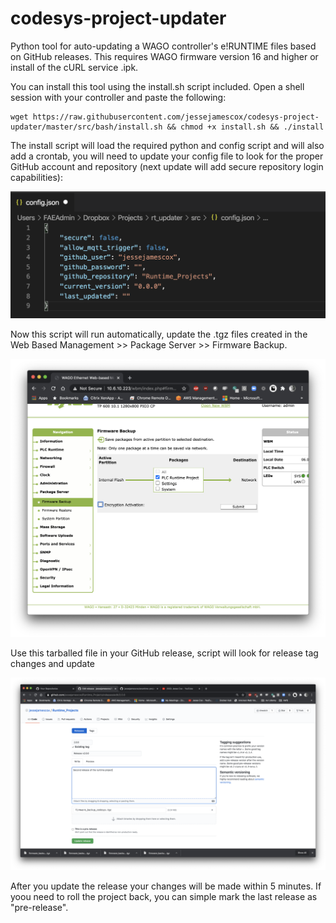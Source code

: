 # codesys-project-updater
Python tool for auto-updating a WAGO controller's e!RUNTIME files based on GitHub releases.  This requires WAGO firmware version 16 and higher or install of the cURL service .ipk.  

You can install this tool using the install.sh script included.  Open a shell session with your controller and paste the following:
    
    wget https://raw.githubusercontent.com/jessejamescox/codesys-project-updater/master/src/bash/install.sh && chmod +x install.sh && ./install


The install script will load the required python and config script and will also add a crontab, you will need to update your config file to look for the proper GitHub account and repository (next update will add secure repository login capabilities):

![config.json file example](./img/config.png)

Now this script will run automatically, update the .tgz files created in the Web Based Management >> Package Server >> Firmware Backup.  

![backup firmware in WBM](./img/wbm.png)

Use this tarballed file in your GitHub release, script will look for release tag changes and update

![new release in GitHib repo](./img/release.png)

After you update the release your changes will be made within 5 minutes.  If yoou need to roll the project back, you can simple mark the last release as "pre-release".

